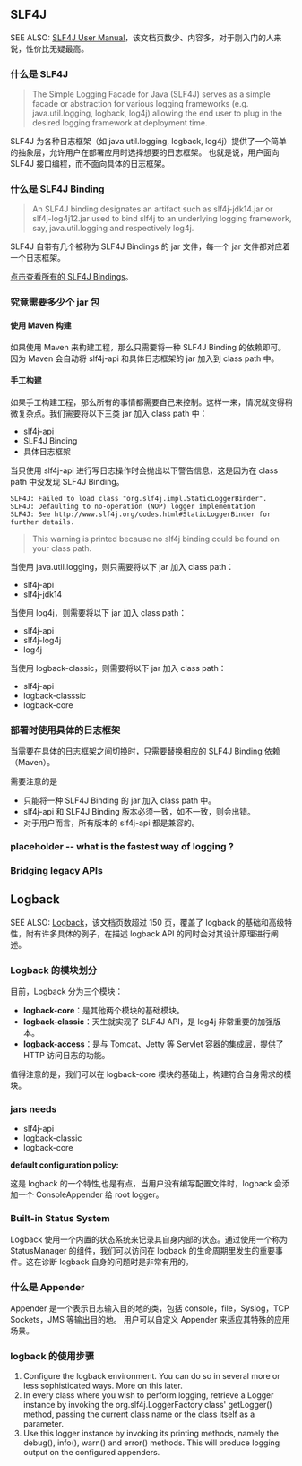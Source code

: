 ## SLF4J
SEE ALSO: [SLF4J User Manual](https://www.slf4j.org/manual.html#swapping)，该文档页数少、内容多，对于刚入门的人来说，性价比无疑最高。
### 什么是 SLF4J
> The Simple Logging Facade for Java (SLF4J) serves as a simple facade or abstraction for various logging frameworks (e.g. java.util.logging, logback, log4j) allowing the end user to plug in the desired logging framework at deployment time. 

SLF4J 为各种日志框架（如 java.util.logging, logback, log4j）提供了一个简单的抽象层，允许用户在部署应用时选择想要的日志框架。
也就是说，用户面向 SLF4J 接口编程，而不面向具体的日志框架。
### 什么是 SLF4J Binding
> An SLF4J binding designates an artifact such as slf4j-jdk14.jar or slf4j-log4j12.jar used to bind slf4j to an underlying logging framework, say, java.util.logging and respectively log4j.

SLF4J 自带有几个被称为 SLF4J Bindings 的 jar 文件，每一个 jar 文件都对应着一个日志框架。


[点击查看所有的 SLF4J Bindings](https://www.slf4j.org/manual.html#swapping)。

### 究竟需要多少个 jar 包
#### 使用 Maven 构建
如果使用 Maven 来构建工程，那么只需要将一种 SLF4J Binding 的依赖即可。因为 Maven 会自动将 slf4j-api 和具体日志框架的 jar 加入到 class path 中。

#### 手工构建
如果手工构建工程，那么所有的事情都需要自己来控制。这样一来，情况就变得稍微复杂点。我们需要将以下三类 jar 加入 class path 中：
* slf4j-api
* SLF4J Binding 
* 具体日志框架

当只使用 slf4j-api 进行写日志操作时会抛出以下警告信息，这是因为在 class path 中没发现 SLF4J Binding。
```
SLF4J: Failed to load class "org.slf4j.impl.StaticLoggerBinder".
SLF4J: Defaulting to no-operation (NOP) logger implementation
SLF4J: See http://www.slf4j.org/codes.html#StaticLoggerBinder for further details.
```
> This warning is printed because no slf4j binding could be found on your class path.

当使用 java.util.logging，则只需要将以下 jar 加入 class path：
* slf4j-api
* slf4j-jdk14

当使用 log4j，则需要将以下 jar 加入 class path：
* slf4j-api
* slf4j-log4j
* log4j

当使用 logback-classic，则需要将以下 jar 加入 class path：
* slf4j-api
* logback-classsic
* logback-core

### 部署时使用具体的日志框架
当需要在具体的日志框架之间切换时，只需要替换相应的 SLF4J Binding 依赖（Maven）。

需要注意的是
* 只能将一种 SLF4J Binding 的 jar 加入 class path 中。
* slf4j-api 和 SLF4J Binding 版本必须一致，如不一致，则会出错。
* 对于用户而言，所有版本的 slf4j-api 都是兼容的。

### placeholder -- what is the fastest way of logging ?
### Bridging legacy APIs

## Logback
SEE ALSO: [Logback](https://logback.qos.ch/)，该文档页数超过 150 页，覆盖了 logback 的基础和高级特性，附有许多具体的例子，在描述 logback API 的同时会对其设计原理进行阐述。

### Logback 的模块划分 
目前，Logback 分为三个模块：
* **logback-core**：是其他两个模块的基础模块。
* **logback-classic**：天生就实现了 SLF4J API，是 log4j 非常重要的加强版本。
* **logback-access**：是与 Tomcat、Jetty 等 Servlet 容器的集成层，提供了 HTTP 访问日志的功能。

值得注意的是，我们可以在 logback-core 模块的基础上，构建符合自身需求的模块。

### jars needs
* slf4j-api
* logback-classic
* logback-core

**default configuration policy:**

这是 logback 的一个特性,也是有点，当用户没有编写配置文件时，logback 会添加一个 ConsoleAppender 给 root logger。 

### Built-in Status System
Logback 使用一个内置的状态系统来记录其自身内部的状态。通过使用一个称为 StatusManager 的组件，我们可以访问在 logback 的生命周期里发生的重要事件。这在诊断 logback 自身的问题时是非常有用的。

### 什么是 Appender
Appender 是一个表示日志输入目的地的类，包括 console，file，Syslog，TCP Sockets，JMS 等输出目的地。
用户可以自定义 Appender 来适应其特殊的应用场景。

### logback 的使用步骤
1. Configure the logback environment. You can do so in several more or less sophisticated ways. More on this later.
2. In every class where you wish to perform logging, retrieve a Logger instance by invoking the org.slf4j.LoggerFactory class' getLogger() method, passing the current class name or the class itself as a parameter.
3. Use this logger instance by invoking its printing methods, namely the debug(), info(), warn() and error() methods. This will produce logging output on the configured appenders.
